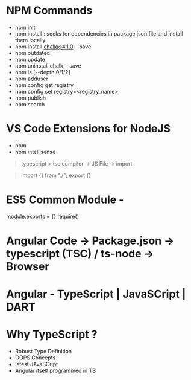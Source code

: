 # NPM Commands
- npm init
- npm install : seeks for dependencies in package.json file and install them locally
- npm install chalk@4.1.0 --save
- npm outdated
- npm update
- npm uninstall chalk --save
- npm ls [--depth 0/1/2]
- npm adduser
- npm config get registry
- npm config set registry=<registry_name>
- npm publish
- npm search

# VS Code Extensions for NodeJS
- npm 
- npm intellisense


<!-- > ng serve --port="4000" --prod --base-href="" -->
<!-- http://localhost:4200 -->


> typescript > tsc compiler -> JS File -> import

<!-- ES6 module import -->
> import {} from "./";
> export {}

# ES5 Common Module - 
module.exports = {}
require()

# Angular Code -> Package.json -> typescript (TSC) / ts-node -> Browser

# Angular - TypeScript | JavaSCript | DART
# Why TypeScript ?
 - Robust Type Definition
 - OOPS Concepts
 - latest JAvaSCript 
 - Angular itself programmed in TS